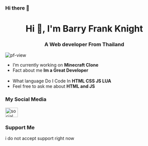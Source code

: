 ### Hi there 👋

<!--
**BarryFrankXD/BarryFrankXD** is a ✨ _special_ ✨ repository because its `README.md` (this file) appears on your GitHub profile.

Here are some ideas to get you started:
-->
<h1 align="center">Hi 👋, I'm Barry Frank Knight</h1>
<h3 align="center">A Web developer From Thailand</h3>

<p align="left"> <img src="https://komarev.com/ghpvc/?username=BarryFrankXD&label=Profile%20views&color=0e75b6&style=flat" alt="pf-view" /> </p>

- I’m currently working on **Minecraft Clone**
- Fact about me **Im a Great Developer**
<br><br>
- What language Do I Code In **HTML CSS JS LUA**
- Feel free to ask me about **HTML and JS**

<h3 align="left">My Social Media</h3>
<p align="left">
<a href="https://instagram.com/itsnot_barryfrank" target="blank"><img align="center" src="https://raw.githubusercontent.com/rahuldkjain/github-profile-readme-generator/master/src/images/icons/Social/instagram.svg" alt="social" height="30" width="40" /></a>
</p>
<h3 align="left">Support Me</h3>
<p>i do not accept support right now</p>
